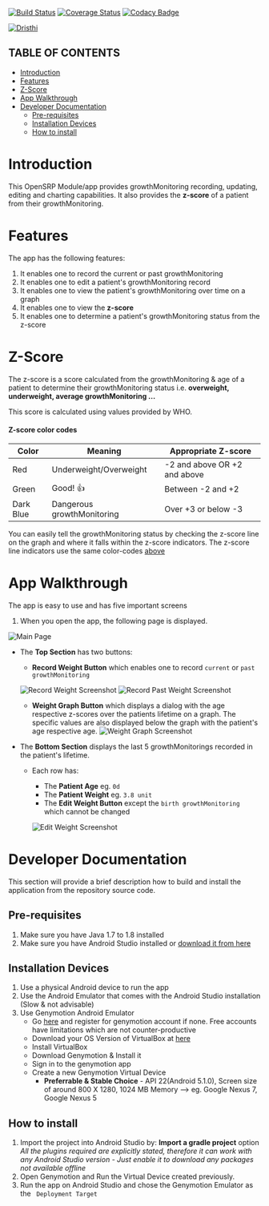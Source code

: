 [![Build Status](https://travis-ci.org/OpenSRP/opensrp-client-growth-monitoring.svg?branch=master)](https://travis-ci.org/OpenSRP/opensrp-client-growth-monitoring) [![Coverage Status](https://coveralls.io/repos/github/OpenSRP/opensrp-client-growth-monitoring/badge.svg?branch=master)](https://coveralls.io/github/OpenSRP/opensrp-client-growth-monitoring?branch=master)  [![Codacy Badge](https://api.codacy.com/project/badge/Grade/4a58cd4e1748432780ac66a9fbee0394)](https://www.codacy.com/app/OpenSRP/opensrp-client-growth-monitoring?utm_source=github.com&amp;utm_medium=referral&amp;utm_content=OpenSRP/opensrp-client-growth-monitoring&amp;utm_campaign=Badge_Grade)


[![Dristhi](https://raw.githubusercontent.com/OpenSRP/opensrp-client/master/opensrp-app/res/drawable-mdpi/login_logo.png)](https://smartregister.atlassian.net/wiki/dashboard.action)

## TABLE OF CONTENTS

* [Introduction](#introduction)
* [Features](#features)
* [Z-Score](#z-score)
* [App Walkthrough](#app-walkthrough)
* [Developer Documentation](#developer-documentation)
   * [Pre-requisites](#pre-requisites)
   * [Installation Devices](#installation-devices)
   * [How to install](#how-to-install)


# Introduction

This OpenSRP Module/app provides growthMonitoring recording, updating, editing and charting capabilities. It also provides the **z-score** of a patient from their growthMonitoring.

# Features

The app has the following features:

1. It enables one to record the current or past growthMonitoring
2. It enables one to edit a patient's growthMonitoring record
3. It enables one to view the patient's growthMonitoring over time on a graph
4. It enables one to view the **z-score**
5. It enables one to determine a patient's growthMonitoring status from the z-score

# Z-Score

The z-score is a score calculated from the growthMonitoring & age of a patient to determine their growthMonitoring status i.e. **overweight, underweight, average growthMonitoring ...**

This score is calculated using values provided by WHO.

#### Z-score color codes

Color | Meaning | Appropriate Z-score
----- | ------- | -------------------
Red | Underweight/Overweight | -2 and above OR +2 and above
Green | Good! :thumbsup: | Between -2 and +2
Dark Blue | Dangerous growthMonitoring | Over +3 or below -3

You can easily tell the growthMonitoring status by checking the z-score line on the graph and where it falls within the z-score indicators. The z-score line indicators use the same color-codes [above](#z-score-color-codes)

# App Walkthrough

The app is easy to use and has five important screens

1. When you open the app, the following page is displayed.

![Main Page](https://user-images.githubusercontent.com/31766075/30366688-a33394c6-9874-11e7-9d21-1a408dba867f.png)

 * The **Top Section** has two buttons:
     - **Record Weight Button** which enables one to record `current` or `past growthMonitoring`

     ![Record Weight Screenshot](https://user-images.githubusercontent.com/31766075/30361164-1c9a2d64-985e-11e7-8852-099b6d55f577.png)
     ![Record Past Weight Screenshot](https://user-images.githubusercontent.com/31766075/30361167-1ca12718-985e-11e7-9863-bb4a89efa134.png)
     - **Weight Graph Button** which displays a dialog with the age respective z-scores over the patients lifetime on a graph. The specific values are also displayed below the graph with the patient's age respective age.
     ![Weight Graph Screenshot](https://user-images.githubusercontent.com/31766075/30361166-1ca12f92-985e-11e7-97b7-2ab3ed8bebe6.png)


* The **Bottom Section** displays the last 5 growthMonitorings recorded in the patient's lifetime. 
    - Each row has:
        + The **Patient Age** eg. `0d`
        + The **Patient Weight** eg. `3.8 unit`
        + The **Edit Weight Button** except the `birth growthMonitoring` which cannot be changed

        ![Edit Weight Screenshot](https://user-images.githubusercontent.com/31766075/30361163-1c99caf4-985e-11e7-8e3e-f985dff40a7a.png)


# Developer Documentation

This section will provide a brief description how to build and install the application from the repository source code.

## Pre-requisites

1. Make sure you have Java 1.7 to 1.8 installed
2. Make sure you have Android Studio installed or [download it from here](https://developer.android.com/studio/index.html)


## Installation Devices

1. Use a physical Android device to run the app
2. Use the Android Emulator that comes with the Android Studio installation (Slow & not advisable)
3. Use Genymotion Android Emulator
    * Go [here](https://www.genymotion.com/) and register for genymotion account if none. Free accounts have limitations which are not counter-productive
    * Download your OS Version of VirtualBox at [here](https://www.virtualbox.org/wiki/Downloads)
    * Install VirtualBox
    * Download Genymotion & Install it
    * Sign in to the genymotion app
    * Create a new Genymotion Virtual Device 
        * **Preferrable & Stable Choice** - API 22(Android 5.1.0), Screen size of around 800 X 1280, 1024 MB Memory --> eg. Google Nexus 7, Google Nexus 5

## How to install

1. Import the project into Android Studio by: **Import a gradle project** option
   _All the plugins required are explicitly stated, therefore it can work with any Android Studio version - Just enable it to download any packages not available offline_
1. Open Genymotion and Run the Virtual Device created previously.
1. Run the app on Android Studio and chose the Genymotion Emulator as the ` Deployment Target`










